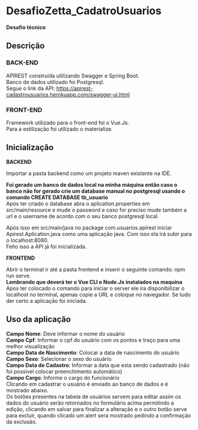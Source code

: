 # DesafioZetta_CadatroUsuarios
**Desafio técnico**

## Descrição

### BACK-END
APIREST construída utilizando Swagger e Spring Boot. <br>
Banco de dados utilizado foi Postgresql. <br>
Segue o link da API:  https://apirest-cadastrousuarios.herokuapp.com/swagger-ui.html

### FRONT-END
Framework utilizado para o front-end foi o Vue.Js. <br>
Para a estilização foi utilizado o materialize. <br>

## Inicialização
**BACKEND**<br> 

Importar a pasta backend como um projeto maven existente na IDE. <br>

**Foi gerado um banco de dados local na minha máquina então caso o banco não for gerado crie um database manual no postgresql usando o comando CREATE DATABASE tb_usuario**<br>
Após ter criado o database abra o aplication.properties em src/main/resource e mude o password e caso for preciso mude também a url e o username de acordo com o seu banco postgresql local. 

Após isso em  src/main/java no package com.usuarios.apirest iniciar Apirest.Aplication.java como uma aplicação java. Com isso ela irá subir para o localhost:8080.<br>
Feito isso a API já foi inicializada.

**FRONTEND**<br>

Abrir o terminal ir até a pasta frontend e inserir o seguinte comando: npm run serve.<br>
**Lembrando que deverá ter o Vue CLI e Node.Js instalados na maquina**<br>
Apos ter colocado o comando para iniciar o server ele ira disponibilizar o localhost no terminal, apenas copie a URL e coloque no navegador.
Se tudo der certo a aplicação foi iniciada.

## Uso da aplicação
**Campo Nome**: Deve informar o nome do usuário<br>
**Campo Cpf**: Informar o cpf do usuário com os pontos e traço para uma melhor visualização<br>
**Campo Data de Nascimento**: Colocar a data de nascimento do usuário<br>
**Campo Sexo**: Selecionar o sexo do usuário<br>
**Campo Data de Cadastro**: Informar a data que esta sendo cadastrado (não foi possível colocar preenchimento automático)<br>
**Campo Cargo**: Informe o cargo do funcionário<br>
Clicando em cadastrar o usuário é enviado ao banco de dados e é mostrado abaixo.<br>
Os botões presentes na tabela de usuários servem para editar assim os dados do usuário serão retornados no formulário acima permitindo a edição, clicando em salvar para finalizar a alteração e o outro botão serve para excluir, quando clicado um alert sera mostrado pedindo a confirmação da exclusão.
